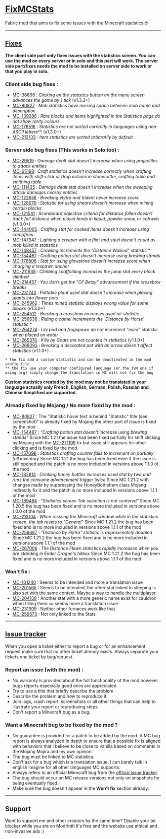 # <u>FixMCStats</u>

Fabric mod that aims to fix some issues with the Minecraft statistics.🤓

---
## <u>Fixes</u>

**The client side part only fixes issues with the statistics screen. You can use the mod on every server or in solo and this part will work.
The server side part/fixes needs the mod to be installed on server side to work or that you play in solo.**

### Client side bug fixes :

- [MC-36696](https://bugs.mojang.com/browse/MC-36696) : _Clicking on the statistics button on the menu screen advances the game by 1 tick_ (v1.3.2+)
- [MC-80827](https://bugs.mojang.com/browse/MC-80827) : _Mob statistics have missing space between mob name and description_
- [MC-139386](https://bugs.mojang.com/browse/MC-139386) : _Rare blocks and items highlighted in the Statistics page do not show rarity colours_
- [MC-178516](https://bugs.mojang.com/browse/MC-178516) : _Statistics are not sorted correctly in languages using non-ASCII letters_** (v1.3.0+)
- [MC-213103](https://bugs.mojang.com/browse/MC-213103) : _Item statistics are sorted arbitrarily by default_

### Server side bug fixes (This works in Solo too) :

- [MC-29519](https://bugs.mojang.com/browse/MC-29519) : _Damage dealt stat doesn't increase when using projectiles to attack entities_
- [MC-65198](https://bugs.mojang.com/browse/MC-65198) : _Craft statistics doesn't increase correctly when crafting items with shift-click or drop actions in stonecutter, crafting table and smithing table_
- [MC-111435](https://bugs.mojang.com/browse/MC-111435) : _Damage dealt stat doesn't increase when the sweeping attack damages nearby entities_
- [MC-122656](https://bugs.mojang.com/browse/MC-122656) : _Breaking elytra and trident never increase score_
- [MC-128079](https://bugs.mojang.com/browse/MC-128079) : _Statistic for using shears doesn't increase when mining certain blocks_
- [MC-121541](https://bugs.mojang.com/browse/MC-121541) : _Scoreboard objective criteria for distance fallen doesn't track fall distance when player lands in liquid, powder snow, or cobweb_ (v1.3.0+)
- [MC-144005](https://bugs.mojang.com/browse/MC-144005) : _Crafting stat for cooked items doesn't increase using campfires_
- [MC-147347](https://bugs.mojang.com/browse/MC-147347) : _Lighting a creeper with a flint and steel doesn't count as mob killed in statistics_
- [MC-148457](https://bugs.mojang.com/browse/MC-148457) : _Crawling increments the "Distance Walked" statistic_ *
- [MC-154487](https://bugs.mojang.com/browse/MC-154487) : _Crafting potion stat doesn't increase using brewing stands_
- [MC-176806](https://bugs.mojang.com/browse/MC-176806) : _Stat for using glowstone doesn't increase score when charging a respawn anchor_
- [MC-211938](https://bugs.mojang.com/browse/MC-211938) : _Climbing scaffolding increases the jump stat every block climbed_
- [MC-214457](https://bugs.mojang.com/browse/MC-214457) : _You don't get the "Ol' Betsy" advancement if the crossbow breaks_
- [MC-231743](https://bugs.mojang.com/browse/MC-231743) : _Pottable plant used stat doesn't increase when placing plants into flower pots_
- [MC-245962](https://bugs.mojang.com/browse/MC-245962) : _Times mined statistic displays wrong value for some blocks_ (v1.3.0+)
- [MC-254512](https://bugs.mojang.com/browse/MC-254512) : _Breaking a crossbow increases used air statistic_
- [MC-256638](https://bugs.mojang.com/browse/MC-256638) : _Riding a camel increments the 'Distance by Horse' statistic_ *
- [MC-264274](https://bugs.mojang.com/browse/MC-264274) : _Lily pad and frogspawn do not increment "used" statistic when placed on water_
- [MC-265376](https://bugs.mojang.com/browse/MC-265376) : _Kills by Goats are not counted in statistics_ (v1.1.0+)
- [MC-268093](https://bugs.mojang.com/browse/MC-268093) : _Breaking a decorated pot with an arrow doesn't affect statistics_ (v1.1.0+)

```
* the fix add a custom statistic and can be deactivated in the mod config file
** the fix use your computer configured language (or the JVM one if using arg) simply change the translation in MC will not fix the bug
```

**Custom statistics created by the mod may not be translated in your language actually only French, English, German, Polish, Russian and Chinese Simplified are supported.**

### Already fixed by Mojang / No more fixed by the mod :

- [MC-80827](https://bugs.mojang.com/browse/MC-80827) : The "Statistic hover text is behind "Statistic" title (see screenshot)" is already fixed by Mojang the other part of issue is fixed by the mod
- [MC-154487](https://bugs.mojang.com/browse/MC-154487) : _"Crafting potion stat doesn't increase using brewing stands"_ Since MC 1.21 the issue had been fixed partially for shift clicking by Mojang with the [MC-271199](https://bugs.mojang.com/browse/MC-271199) fix but issue still appears for other clicking and is fixed by the mod
- [MC-157098](https://bugs.mojang.com/browse/MC-157098) : _Statistics crafting counter fails to increment on partially full inventory_ Since MC 1.21 the bug has been fixed even if the issue is still opened and the patch is no more included in versions above 1.1.0 of the mod
- [MC-182814](https://bugs.mojang.com/browse/MC-182814) : _Drinking honey bottles increases used stat by two and runs the consume advancement trigger twice_ Since MC 1.21.2 with changes made by suppressing the HoneyBottleItem class Mojang indirectly fix it and the patch is no more included in versions above 1.1.1 of the mod 
- [MC-189484](https://bugs.mojang.com/browse/MC-189484) : _"Statistics screen Tab selection is not centered"_ Since MC 1.20.5 the bug has been fixed and is no more included in versions above 1.0.0 of the mod
- [MC-213104](https://bugs.mojang.com/browse/MC-213104) : _When resizing the Minecraft window while in the statistics screen, the tab resets to "General"_ Since MC 1.21.2 the bug has been fixed and is no more included in versions above 1.1.1 of the mod
- [MC-259687](https://bugs.mojang.com/browse/MC-259687) : _"Distance by Elytra" statistic is approximately doubled_ Since MC 1.21.2 the bug has been fixed and is no more included in versions above 1.1.1 of the mod
- [MC-267006](https://bugs.mojang.com/browse/MC-267006) : _The Distance Flown statistics rapidly increases when you are standing in Ender Dragon's hitbox_ Since MC 1.21.2 the bug has been fixed and is no more included in versions above 1.1.1 of the mod


### Won't fix :

- [MC-101240](https://bugs.mojang.com/browse/MC-101240) : Seems to be intended and more a translation issue
- [MC-201565](https://bugs.mojang.com/browse/MC-201565) : Seems to be intended, the other stat linked to sleeping is also set with the same context. Maybe a way to handle the multiplayer.
- [MC-204108](https://bugs.mojang.com/browse/MC-204108) : Another stat with a more generic name exist for cauldron when filling them so seems more a translation issue
- [MC-231909](https://bugs.mojang.com/browse/MC-231909) : Neither other furnaces work like that
- [MC-259673](https://bugs.mojang.com/browse/MC-259673) : Not only linked to the Stats

---
## <u>Issue tracker</u>

When you open a ticket either to report a bug or for an enhancement request make sure that no other ticket already exists. 
Always separate your tickets one ticket by bug/request.

### Report an issue (with the mod) :

- No warranty is provided about the full functionality of the mod however bugs reports especially good ones are appreciated.
- Try to use a title that briefly describe the problem.
- Describe the problem and how to reproduce it.
- Join logs, crash report, screenshots or all other things that can help to illustrate your report or reproducing steps.
- Don't report a Minecraft bug as a bug.

### Want a Minecraft bug to be fixed by the mod ?

- No guarantee is provided for a patch to be added by the mod. A MC bug report is always analyzed in depth to ensure that a possible fix is aligned with behaviors that I believe to be close to vanilla based on comments in the Mojang Mojira and my own opinion.
- The bug must be linked to MC statistics.
- Don't ask for a bug which is a translation issue. I can barely talk in english imagine for all other languages MC supports.
- Always refers to an official Minecraft bug from the [official issue tracker](https://bugs.mojang.com/projects/MC/issues).
- The bug should occur on MC release versions not only on snapshots for being eventually fixed.
- Make sure the bug doesn't appear in the **Won't fix** section already.

---

## Support

Want to support me and other creators by the same time? Disable your ad blocker while you are on Modrinth it's free and the website use ethical and non-invasive ads ;)
